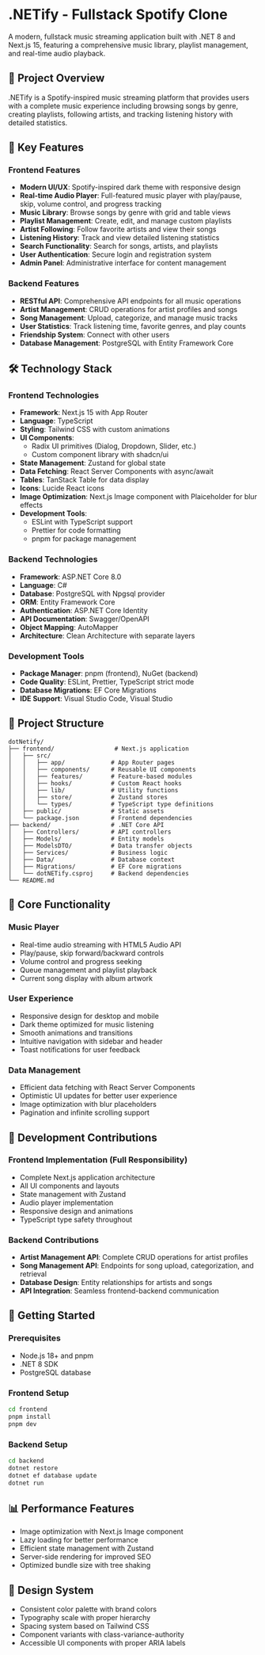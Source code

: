 # .NETify - Fullstack Spotify Clone

A modern, fullstack music streaming application built with .NET 8 and Next.js 15, featuring a comprehensive music library, playlist management, and real-time audio playback.

## 🎵 Project Overview

.NETify is a Spotify-inspired music streaming platform that provides users with a complete music experience including browsing songs by genre, creating playlists, following artists, and tracking listening history with detailed statistics.

## 🚀 Key Features

### Frontend Features
- **Modern UI/UX**: Spotify-inspired dark theme with responsive design
- **Real-time Audio Player**: Full-featured music player with play/pause, skip, volume control, and progress tracking
- **Music Library**: Browse songs by genre with grid and table views
- **Playlist Management**: Create, edit, and manage custom playlists
- **Artist Following**: Follow favorite artists and view their songs
- **Listening History**: Track and view detailed listening statistics
- **Search Functionality**: Search for songs, artists, and playlists
- **User Authentication**: Secure login and registration system
- **Admin Panel**: Administrative interface for content management

### Backend Features
- **RESTful API**: Comprehensive API endpoints for all music operations
- **Artist Management**: CRUD operations for artist profiles and songs
- **Song Management**: Upload, categorize, and manage music tracks
- **User Statistics**: Track listening time, favorite genres, and play counts
- **Friendship System**: Connect with other users
- **Database Management**: PostgreSQL with Entity Framework Core

## 🛠️ Technology Stack

### Frontend Technologies
- **Framework**: Next.js 15 with App Router
- **Language**: TypeScript
- **Styling**: Tailwind CSS with custom animations
- **UI Components**: 
  - Radix UI primitives (Dialog, Dropdown, Slider, etc.)
  - Custom component library with shadcn/ui
- **State Management**: Zustand for global state
- **Data Fetching**: React Server Components with async/await
- **Tables**: TanStack Table for data display
- **Icons**: Lucide React icons
- **Image Optimization**: Next.js Image component with Plaiceholder for blur effects
- **Development Tools**:
  - ESLint with TypeScript support
  - Prettier for code formatting
  - pnpm for package management

### Backend Technologies
- **Framework**: ASP.NET Core 8.0
- **Language**: C#
- **Database**: PostgreSQL with Npgsql provider
- **ORM**: Entity Framework Core
- **Authentication**: ASP.NET Core Identity
- **API Documentation**: Swagger/OpenAPI
- **Object Mapping**: AutoMapper
- **Architecture**: Clean Architecture with separate layers

### Development Tools
- **Package Manager**: pnpm (frontend), NuGet (backend)
- **Code Quality**: ESLint, Prettier, TypeScript strict mode
- **Database Migrations**: EF Core Migrations
- **IDE Support**: Visual Studio Code, Visual Studio

## 📁 Project Structure

```
dotNetify/
├── frontend/                 # Next.js application
│   ├── src/
│   │   ├── app/             # App Router pages
│   │   ├── components/      # Reusable UI components
│   │   ├── features/        # Feature-based modules
│   │   ├── hooks/           # Custom React hooks
│   │   ├── lib/             # Utility functions
│   │   ├── store/           # Zustand stores
│   │   └── types/           # TypeScript type definitions
│   ├── public/              # Static assets
│   └── package.json         # Frontend dependencies
├── backend/                 # .NET Core API
│   ├── Controllers/         # API controllers
│   ├── Models/              # Entity models
│   ├── ModelsDTO/           # Data transfer objects
│   ├── Services/            # Business logic
│   ├── Data/                # Database context
│   ├── Migrations/          # EF Core migrations
│   └── dotNETify.csproj     # Backend dependencies
└── README.md
```

## 🎯 Core Functionality

### Music Player
- Real-time audio streaming with HTML5 Audio API
- Play/pause, skip forward/backward controls
- Volume control and progress seeking
- Queue management and playlist playback
- Current song display with album artwork

### User Experience
- Responsive design for desktop and mobile
- Dark theme optimized for music listening
- Smooth animations and transitions
- Intuitive navigation with sidebar and header
- Toast notifications for user feedback

### Data Management
- Efficient data fetching with React Server Components
- Optimistic UI updates for better user experience
- Image optimization with blur placeholders
- Pagination and infinite scrolling support

## 🔧 Development Contributions

### Frontend Implementation (Full Responsibility)
- Complete Next.js application architecture
- All UI components and layouts
- State management with Zustand
- Audio player implementation
- Responsive design and animations
- TypeScript type safety throughout

### Backend Contributions
- **Artist Management API**: Complete CRUD operations for artist profiles
- **Song Management API**: Endpoints for song upload, categorization, and retrieval
- **Database Design**: Entity relationships for artists and songs
- **API Integration**: Seamless frontend-backend communication

## 🚀 Getting Started

### Prerequisites
- Node.js 18+ and pnpm
- .NET 8 SDK
- PostgreSQL database

### Frontend Setup
```bash
cd frontend
pnpm install
pnpm dev
```

### Backend Setup
```bash
cd backend
dotnet restore
dotnet ef database update
dotnet run
```

## 📊 Performance Features
- Image optimization with Next.js Image component
- Lazy loading for better performance
- Efficient state management with Zustand
- Server-side rendering for improved SEO
- Optimized bundle size with tree shaking

## 🎨 Design System
- Consistent color palette with brand colors
- Typography scale with proper hierarchy
- Spacing system based on Tailwind CSS
- Component variants with class-variance-authority
- Accessible UI components with proper ARIA labels
